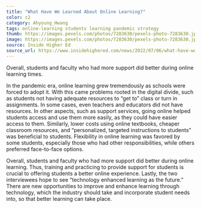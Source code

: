 ```yaml
---
title: "What Have We Learned About Online Learning?"
color: c2
category: Ahyoung_Hwang
tags: online-learning students learning pandemic strategy
thumb: https://images.pexels.com/photos/7283630/pexels-photo-7283630.jpeg?auto=compress&cs=tinysrgb&w=350
image: https://images.pexels.com/photos/7283630/pexels-photo-7283630.jpeg?auto=compress&cs=tinysrgb&w=600
source: Inside Higher Ed
source_url: https://www.insidehighered.com/news/2022/07/06/what-have-we-learned-about-online-learning
---
```

Overall, students and faculty who had more support did better during online learning times.
<!--more-->

In the pandemic era, online learning grew tremendously as schools were forced to adopt it. With this came problems rooted in the digital divide, such as students not having adequate resources to “get to” class or turn in assignments. In some cases, even teachers and educators did not have resources. In other aspects, such as support services, going online helped students access and use them more easily, as they could have easier access to them. Similarly, lower costs using online textbooks, cheaper classroom resources, and “personalized, targeted instructions to students” was beneficial to students. Flexibility in online learning was favored by some students, especially those who had other responsibilities, while others preferred face-to-face options.

Overall, students and faculty who had more support did better during online learning. Thus, training and practicing to provide support for students is crucial to offering students a better online experience. Lastly, the two interviewees hope to see “technology enhanced learning as the future.” There are new opportunities to improve and enhance learning through technology, which the industry should take and incorporate student needs into, so that better learning can take place.
